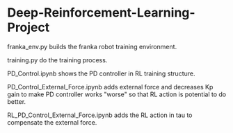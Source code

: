 # Deep-Reinforcement-Learning-Project
franka_env.py builds the franka robot training environment.

training.py do the training process.

PD_Control.ipynb shows the PD controller in RL training structure.

PD_Control_External_Force.ipynb adds external force and decreases Kp gain to make PD controller works "worse" so that RL action is potential to do better.

RL_PD_Control_External_Force.ipynb adds the RL action in tau to compensate the external force.
